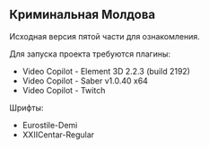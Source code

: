 ## Криминальная Молдова

Исходная версия пятой части для ознакомления.

Для запуска проекта требуются плагины:  
- Video Copilot - Element 3D 2.2.3 (build 2192)  
- Video Copilot - Saber v1.0.40 x64  
- Video Copilot - Twitch

Шрифты:  
- Eurostile-Demi
- XXIICentar-Regular